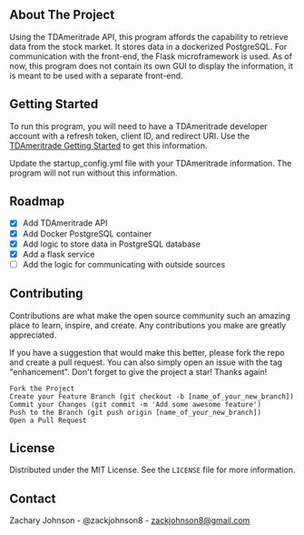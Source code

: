 <a name="readme-top"></a>
## About The Project
Using the TDAmeritrade API, this program affords the capability to retrieve data from the stock market. It stores 
data in a dockerized PostgreSQL. For communication with the front-end, the Flask microframework is used.  As of now, 
this program does not contain its own GUI to display the information, it is meant to be used with a separate front-end.

## Getting Started
To run this program, you will need to have a TDAmeritrade developer account with a refresh token, client ID, and 
redirect URI. Use the <a href='https://developer.tdameritrade.com/content/getting-started'>TDAmeritrade Getting Started</a> to get this information.</br>

Update the startup_config.yml file with your TDAmeritrade information. The program will not run without this 
information.

## Roadmap
- [x] Add TDAmeritrade API
- [x] Add Docker PostgreSQL container
- [x] Add logic to store data in PostgreSQL database
- [x] Add a flask service
- [ ] Add the logic for communicating with outside sources

## Contributing
Contributions are what make the open source community such an amazing place to learn, inspire, and create. Any 
contributions you make are greatly appreciated.

If you have a suggestion that would make this better, please fork the repo and create a pull request. You can also 
simply open an issue with the tag "enhancement". Don't forget to give the project a star! Thanks again!

    Fork the Project
    Create your Feature Branch (git checkout -b [name_of_your_new_branch])
    Commit your Changes (git commit -m 'Add some awesome feature')
    Push to the Branch (git push origin [name_of_your_new_branch])
    Open a Pull Request

## License
Distributed under the MIT License. See the `LICENSE` file for more information.

## Contact
Zachary Johnson - @zackjohnson8 - zackjohnson8@gmail.com
